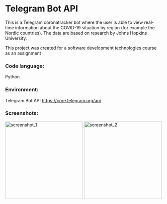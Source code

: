# Telegram Bot API
This is a Telegram coronatracker bot where the user is able to view real-time information about the COVID-19 situation by region (for example the Nordic countries). The data are based on research by Johns Hopkins University.

This project was created for a software development technologies course as an assignment

### Code language:
Python

### Environment: 
Telegram Bot API
https://core.telegram.org/api

### Screenshots:
<img src="https://i.imgur.com/oTiZM47.jpg" width="250" title="screenshot_1"> <img src="https://i.imgur.com/P1Q0TB9.jpg" width="250" alt="screenshot_2">
